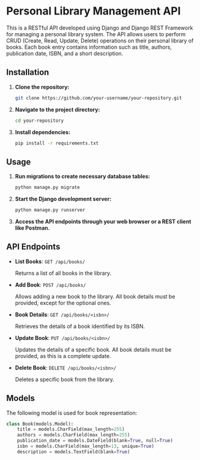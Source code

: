 # Personal Library Management API

This is a RESTful API developed using Django and Django REST Framework for managing a personal library system. The API allows users to perform CRUD (Create, Read, Update, Delete) operations on their personal library of books. Each book entry contains information such as title, authors, publication date, ISBN, and a short description.

## Installation

1. **Clone the repository:**

    ```bash
    git clone https://github.com/your-username/your-repository.git
    ```

2. **Navigate to the project directory:**

    ```bash
    cd your-repository
    ```

3. **Install dependencies:**

    ```bash
    pip install -r requirements.txt
    ```

## Usage

1. **Run migrations to create necessary database tables:**

    ```bash
    python manage.py migrate
    ```

2. **Start the Django development server:**

    ```bash
    python manage.py runserver
    ```

3. **Access the API endpoints through your web browser or a REST client like Postman.**

## API Endpoints

- **List Books**: `GET /api/books/`

  Returns a list of all books in the library.

- **Add Book**: `POST /api/books/`

  Allows adding a new book to the library. All book details must be provided, except for the optional ones.

- **Book Details**: `GET /api/books/<isbn>/`

  Retrieves the details of a book identified by its ISBN.

- **Update Book**: `PUT /api/books/<isbn>/`

  Updates the details of a specific book. All book details must be provided, as this is a complete update.

- **Delete Book**: `DELETE /api/books/<isbn>/`

  Deletes a specific book from the library.

## Models

The following model is used for book representation:

```python
class Book(models.Model):
    title = models.CharField(max_length=255)
    authors = models.CharField(max_length=255)
    publication_date = models.DateField(blank=True, null=True)
    isbn = models.CharField(max_length=13, unique=True)
    description = models.TextField(blank=True)
